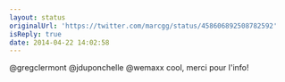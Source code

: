 ```yaml
---
layout: status
originalUrl: 'https://twitter.com/marcgg/status/458606892508782592'
isReply: true
date: 2014-04-22 14:02:58
---
```


@gregclermont @jduponchelle @wemaxx cool, merci pour l'info!

